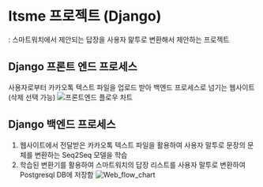 # Itsme 프로젝트 (Django)
: 스마트워치에서 제안되는 답장을 사용자 맕투로 변환해서 제안하는 프로젝트

## Django 프론트 엔드 프로세스
사용자로부터 카카오톡 텍스트 파일을 업로드 받아 백엔드 프로세스로 넘기는 웹사이트 (삭제 선택 가능) 
![프론트엔드 플로우 차트](https://github.com/9unu/Itsme_web/assets/124652096/07188f18-590a-4793-a77e-2ba72deef0ab)
## Django 백엔드 프로세스
1. 웹사이트에서 전달받은 카카오톡 텍스트 파일을 활용하여 사용자 말투로 문장의 문체를 변환하는 Seq2Seq 모델을 학습 
2. 학습된 변환기를 활용하여 스마트워치의 답장 리스트를 사용자 말투로 변환하여 Postgresql DB에 저장함
![Web_flow_chart](https://github.com/9unu/Itsme_web/assets/124652096/ff56d659-e16e-40d2-a094-ba6bee377dde)
